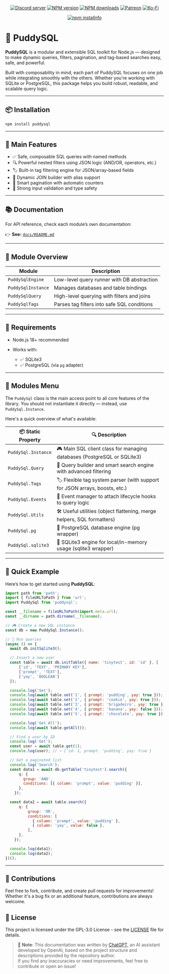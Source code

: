 <div align="center">
<p>
    <a href="https://discord.gg/TgHdvJd"><img src="https://img.shields.io/discord/413193536188579841?color=7289da&logo=discord&logoColor=white" alt="Discord server" /></a>
    <a href="https://www.npmjs.com/package/puddysql"><img src="https://img.shields.io/npm/v/puddysql.svg?maxAge=3600" alt="NPM version" /></a>
    <a href="https://www.npmjs.com/package/puddysql"><img src="https://img.shields.io/npm/dt/puddysql.svg?maxAge=3600" alt="NPM downloads" /></a>
    <a href="https://www.patreon.com/JasminDreasond"><img src="https://img.shields.io/badge/donate-patreon-F96854.svg?logo=patreon" alt="Patreon" /></a>
    <a href="https://ko-fi.com/jasmindreasond"><img src="https://img.shields.io/badge/donate-ko%20fi-29ABE0.svg?logo=ko-fi" alt="Ko-Fi" /></a>
</p>
<p>
    <a href="https://nodei.co/npm/puddysql/"><img src="https://nodei.co/npm/puddysql.png?downloads=true&stars=true" alt="npm installnfo" /></a>
</p>
</div>

# 🍮 PuddySQL

**PuddySQL** is a modular and extensible SQL toolkit for Node.js — designed to make dynamic queries, filters, pagination, and tag-based searches easy, safe, and powerful.

Built with composability in mind, each part of PuddySQL focuses on one job while integrating smoothly with the others. Whether you're working with SQLite or PostgreSQL, this package helps you build robust, readable, and scalable query logic.

---

## 📦 Installation

```bash
npm install puddysql
```

---

## 🧱 Main Features

* ✅ Safe, composable SQL queries with named methods
* 🔍 Powerful nested filters using JSON logic (AND/OR, operators, etc.)
* 🏷️ Built-in tag filtering engine for JSON/array-based fields
* 🔗 Dynamic JOIN builder with alias support
* 📃 Smart pagination with automatic counters
* 🧪 Strong input validation and type safety

---

## 📚 Documentation

For API reference, check each module’s own documentation:

👉 **See:** [`docs/README.md`](./docs/README.md)

---

## 🔧 Module Overview

| Module             | Description                                 |
| ------------------ | ------------------------------------------- |
| `PuddySqlEngine`   | Low-level query runner with DB abstraction  |
| `PuddySqlInstance` | Manages databases and table bindings        |
| `PuddySqlQuery`    | High-level querying with filters and joins  |
| `PuddySqlTags`     | Parses tag filters into safe SQL conditions |

---

## 🧪 Requirements

* Node.js 18+ recommended
* Works with:

  * ✅ SQLite3
  * ✅ PostgreSQL (via `pg` adapter)

---

## 🧭 Modules Menu

The `PuddySql` class is the main access point to all core features of the library.
You should not instantiate it directly — instead, use `PuddySql.Instance`.

Here's a quick overview of what's available:

| 📦 Static Property  | 🔍 Description                                                              |
| ------------------- | --------------------------------------------------------------------------- |
| `PuddySql.Instance` | 🎮 Main SQL client class for managing databases (PostgreSQL or SQLite3)     |
| `PuddySql.Query`    | 🧠 Query builder and smart search engine with advanced filtering            |
| `PuddySql.Tags`     | 🏷️ Flexible tag system parser (with support for JSON arrays, boosts, etc.)  |
| `PuddySql.Events`   | 🎯 Event manager to attach lifecycle hooks to query logic                   |
| `PuddySql.Utils`    | 🛠️ Useful utilities (object flattening, merge helpers, SQL formatters)      |
| `PuddySql.pg`       | 🐘 PostgreSQL database engine (pg wrapper)                                  |
| `PuddySql.sqlite3`  | 📀 SQLite3 engine for local/in-memory usage (sqlite3 wrapper)               |

---

## 🚀 Quick Example

Here’s how to get started using **PuddySQL**:

```js
import path from 'path';
import { fileURLToPath } from 'url';
import PuddySql from 'puddysql';

const __filename = fileURLToPath(import.meta.url);
const __dirname = path.dirname(__filename);

// 🎮 Create a new SQL instance
const db = new PuddySql.Instance();

// 📡 Run queries
(async () => {
  await db.initSqlite3();

  // Insert a new user
  const table = await db.initTable({ name: 'tinytest', id: 'id' }, [
      ['id', 'TEXT', 'PRIMARY KEY'],
      ['prompt', 'TEXT'],
      ['yay', 'BOOLEAN']
  ]);

  console.log('Set');
  console.log(await table.set('1', { prompt: 'pudding', yay: true }));
  console.log(await table.set('2', { prompt: 'cookie', yay: true }));
  console.log(await table.set('3', { prompt: 'brigadeiro', yay: true }));
  console.log(await table.set('4', { prompt: 'banana', yay: false }));
  console.log(await table.set('5', { prompt: 'chocolate', yay: true }));

  console.log('Get All');
  console.log(await table.getAll());

  // Find a user by ID
  console.log('Get');
  const user = await table.get(1);
  console.log(user); // → { id: 1, prompt: 'pudding', yay: true }

  // Get a paginated list
  console.log('Search');
  const data1 = await db.getTable('tinytest').search({
      q: {
        group: 'AND',
        conditions: [{ column: 'prompt', value: 'pudding' }],
      },
    });

  const data2 = await table.search({
      q: {
          group: 'OR',
          conditions: [
            { column: 'prompt', value: 'pudding' },
            { column: 'yay', value: false },
          ],
      },
    });

  console.log(data1); 
  console.log(data2); 
})();
```

---

## 🤝 Contributions

Feel free to fork, contribute, and create pull requests for improvements! Whether it's a bug fix or an additional feature, contributions are always welcome.

## 📝 License

This project is licensed under the GPL-3.0 License - see the [LICENSE](LICENSE) file for details.

> 🧠 **Note**: This documentation was written by [ChatGPT](https://openai.com/chatgpt), an AI assistant developed by OpenAI, based on the project structure and descriptions provided by the repository author.  
> If you find any inaccuracies or need improvements, feel free to contribute or open an issue!